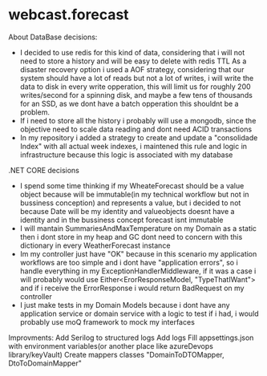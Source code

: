 # webcast.forecast

About DataBase decisions:
- I decided to use redis for this kind of data, considering that i will not need to store a history and will be easy to delete with redis TTL
As a disaster recovery option i used a AOF strategy, considering that our system should have a lot of reads 
but not a lot of writes, i will write the data to disk in every write opperation, this will limit us for roughly 
200 writes/second for a spinning disk, and maybe a few tens of thousands for an SSD, as we dont have a batch opperation
this shouldnt be a problem.
- If i need to store all the history i probably will use a mongodb, since the objective need to scale data reading and dont need ACID transactions
- In my repository i added a strategy to create and update a "consolidade Index" with all actual week indexes, i maintened this rule and logic in infrastructure because this logic is associated with my database


.NET CORE decisions
- I spend some time thinking if my WheateForecast should be a value object because will be immutable(in my technical workflow but not in bussiness conception) and represents a value, but i decided to not because Date will be my identity and valueobjects doesnt have a identity and in the bussiness concept forecast isnt immutable
- I will mantain SummariesAndMaxTemperature on my Domain as a static then i dont store in my heap and GC dont need to concern with this dictionary in every WeatherForecast instance
- Im my controller just have "OK" because in this scenario my application workflows are too simple and i dont have "application errors", so i handle everything in my ExceptionHandlerMiddleware, if it was a case i will probably would use Either<ErorResponseModel, "TypeThatIWant"> and if i receive the ErrorResponse i would return BadRequest on my controller
- I just make tests in my Domain Models because i dont have any application service or domain service with a logic to test if i had, i would probably use moQ framework to mock my interfaces

Improvments:
Add Serilog to structured logs
Add logs
Fill appsettings.json with environment variables(or another place like azureDevops library/keyVault)
Create mappers classes "DomainToDTOMapper, DtoToDomainMapper"

